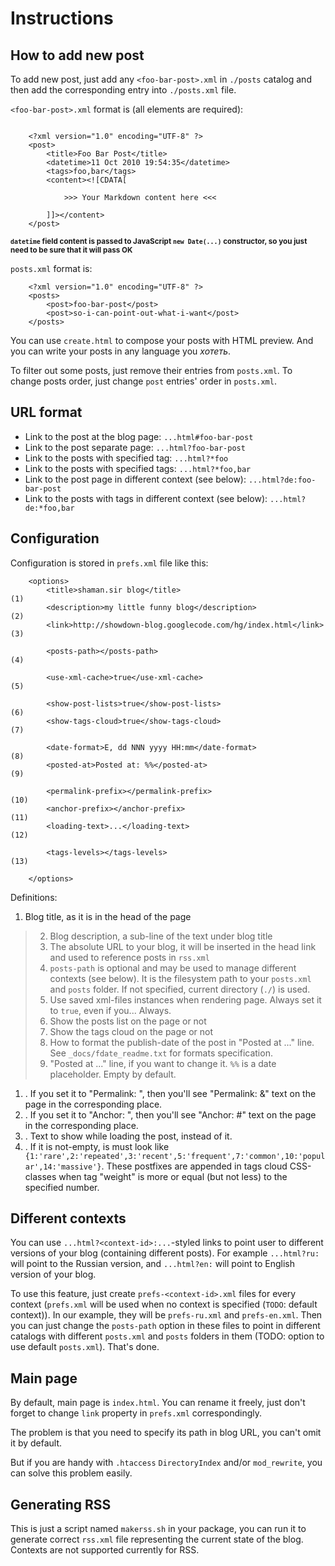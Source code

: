 # Instructions #

## How to add new post ##

To add new post, just add any `<foo-bar-post>.xml` in `./posts` catalog and then add the corresponding entry into `./posts.xml`  file.

`<foo-bar-post>.xml` format is (all elements are required):

```

    <?xml version="1.0" encoding="UTF-8" ?>
    <post>
        <title>Foo Bar Post</title>
        <datetime>11 Oct 2010 19:54:35</datetime>
        <tags>foo,bar</tags>
        <content><![CDATA[

            >>> Your Markdown content here <<<

        ]]></content>
    </post>
```

<sub>**<code>datetime</code> field content is passed to JavaScript <code>new Date(...)</code> constructor, so you just need to be sure that it will pass OK</sub>**

`posts.xml` format is:

```
    <?xml version="1.0" encoding="UTF-8" ?>
    <posts>
        <post>foo-bar-post</post>
        <post>so-i-can-point-out-what-i-want</post>   
    </posts>
```

You can use `create.html` to compose your posts with HTML preview. And you can write your posts in any language you _хотеть_.

To filter out some posts, just remove their entries from `posts.xml`. To change posts order, just change `post` entries'  order in `posts.xml`.

## URL format ##

  * Link to the post at the blog page: `...html#foo-bar-post`
  * Link to the post separate page: `...html?foo-bar-post`
  * Link to the posts with specified tag: `...html?*foo`
  * Link to the posts with specified tags: `...html?*foo,bar`
  * Link to the post page in different context (see below): `...html?de:foo-bar-post`
  * Link to the posts with tags in different context (see below): `...html?de:*foo,bar`

## Configuration ##

Configuration is stored in `prefs.xml` file like this:

```
    <options>
        <title>shaman.sir blog</title>                                  (1)
        <description>my little funny blog</description>                 (2)
        <link>http://showdown-blog.googlecode.com/hg/index.html</link>  (3)    
    
        <posts-path></posts-path>                                       (4)
    
        <use-xml-cache>true</use-xml-cache>                             (5)

        <show-post-lists>true</show-post-lists>                         (6)
        <show-tags-cloud>true</show-tags-cloud>                         (7)

        <date-format>E, dd NNN yyyy HH:mm</date-format>                 (8)
        <posted-at>Posted at: %%</posted-at>                            (9)
    
        <permalink-prefix></permalink-prefix>                           (10)
        <anchor-prefix></anchor-prefix>                                 (11)
        <loading-text>...</loading-text>                                (12)
    
        <tags-levels></tags-levels>                                     (13)
    
    </options>
```

Definitions:

  1. Blog title, as it is in the head of the page
> 2. Blog description, a sub-line of the text under blog title
> 3. The absolute URL to your blog, it will be inserted in the head link and used to reference posts in `rss.xml`
> 4. `posts-path` is optional and may be used to manage different contexts (see below). It is the filesystem path to your `posts.xml` and `posts` folder. If not specified, current directory (`./`) is used.
> 5. Use saved xml-files instances when rendering page. Always set it to `true`, even if you... Always.
> 6. Show the posts list on the page or not
> 7. Show the tags cloud on the page or not
> 8. How to format the publish-date of the post in "Posted at ..." line. See `_docs/fdate_readme.txt` for formats specification.
> 9. "Posted at ..." line, if you want to change it. `%%` is a date placeholder. Empty by default.
  1. . If you set it to "Permalink: ", then you'll see "Permalink: &" text on the page in the corresponding place.
  1. . If you set it to "Anchor: ", then you'll see "Anchor: #" text on the page in the corresponding place.
  1. . Text to show while loading the post, instead of it.
  1. . If it is not-empty, is must look like ` {1:'rare',2:'repeated',3:'recent',5:'frequent',7:'common',10:'popular',14:'massive'}`. These postfixes are appended in tags cloud CSS-classes when tag "weight" is more or equal (but not less) to the specified number.

## Different contexts ##

You can use `...html?<context-id>:...`-styled links to point user to different versions of your blog (containing different posts). For example `...html?ru:` will point to the Russian version, and `...html?en:` will point to English version of your blog.

To use this feature, just create `prefs-<context-id>.xml` files for every context (`prefs.xml` will be used when no context is specified (`TODO`: default context)). In our example, they will be `prefs-ru.xml` and `prefs-en.xml`. Then you can just change the `posts-path` option in these files to point in different catalogs with different `posts.xml` and `posts` folders in them (TODO: option to use default `posts.xml`). That's done.

## Main page ##

By default, main page is `index.html`. You can rename it freely, just don't forget to change `link` property in `prefs.xml` correspondingly.

The problem is that you need to specify its path in blog URL, you can't omit it by default.

But if you are handy with `.htaccess` `DirectoryIndex` and/or `mod_rewrite`, you can solve this problem easily.

## Generating RSS ##

This is just a script named `makerss.sh` in your package, you can run it to generate correct `rss.xml` file representing the current state of the blog. Contexts are not supported currently for RSS.